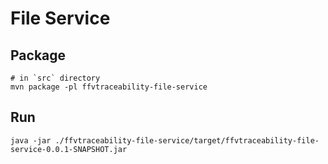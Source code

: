 # File Service

## Package

```shell
# in `src` directory
mvn package -pl ffvtraceability-file-service
```

## Run

```shell
java -jar ./ffvtraceability-file-service/target/ffvtraceability-file-service-0.0.1-SNAPSHOT.jar
```



